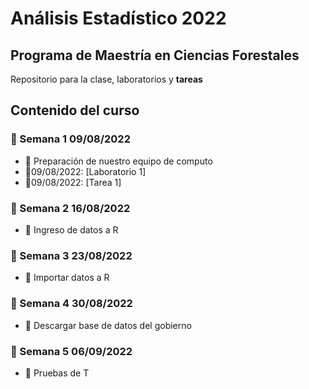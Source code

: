 # Análisis Estadístico 2022
## **Programa de Maestría en Ciencias Forestales**

Repositorio para la clase, laboratorios y **tareas**


## Contenido del curso

### :date: Semana 1 09/08/2022
+ :notebook: Preparación de nuestro equipo de computo
+ :paperclip:09/08/2022: [Laboratorio 1] 
+ :paperclip:09/08/2022: [Tarea 1] 

### :date: Semana 2 16/08/2022
  + :notebook: Ingreso de datos a R
  
  
  
### :date: Semana 3 23/08/2022
  + :notebook: Importar datos a R
  
### :date: Semana 4 30/08/2022
  + :notebook: Descargar base de datos del gobierno
  
### :date: Semana 5 06/09/2022
  + :notebook: Pruebas de T
